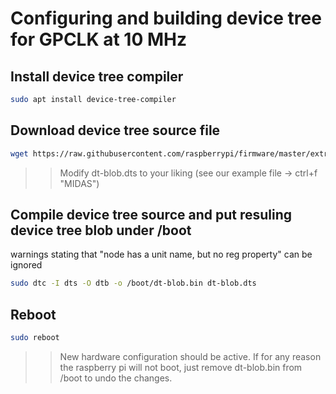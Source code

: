# Configuring and building device tree for GPCLK at 10 MHz

## Install device tree compiler
```sh
sudo apt install device-tree-compiler
```

## Download device tree source file
```sh
wget https://raw.githubusercontent.com/raspberrypi/firmware/master/extra/dt-blob.dtswget https://raw.githubusercontent.com/raspberrypi/firmware/master/extra/dt-blob.dts
```

>> Modify dt-blob.dts to your liking (see our example file -> ctrl+f "MIDAS")

## Compile device tree source and put resuling device tree blob under /boot
warnings stating that "node has a unit name, but no reg property" can be ignored
```sh
sudo dtc -I dts -O dtb -o /boot/dt-blob.bin dt-blob.dts
```

## Reboot
```sh
sudo reboot
```

>> New hardware configuration should be active. If for any reason the raspberry pi will not boot, just remove dt-blob.bin from /boot to undo the changes.
